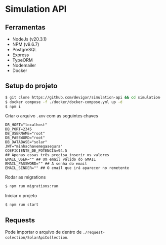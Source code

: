 # Simulation API

## Ferramentas
 - NodeJs (v20.3.1)
 - NPM (v9.6.7)
 - PostgreSQL
 - Express
 - TypeORM
 - Nodemailer
 - Docker

## Setup do projeto

```sh
$ git clone https://github.com/devigor/simulation-api && cd simulation-api
$ docker compose -f ./docker/docker-compose.yml up -d
$ npm i
```

Criar o arquivo `.env` com as seguintes chaves

```env
DB_HOST="localhost"
DB_PORT=2345
DB_USERNAME="root"
DB_PASSWORD="root"
DB_DATABASE="solar"
JWT="minhachavemegasegura"
COEFICIENTE_DE_POTENCIA=94.5
## Apenas essas três precisa inserir os valores
EMAIL_USER="" ## Um email válido do GMAIL
EMAIL_PASSWORD="" ## A senha do email
EMAIL_SENDER="" ## O email que irá aparecer no remetente
```
Rodar as migrations

```sh
$ npm run migrations:run
```


Iniciar o projeto

```sh
$ npm run start
```
## Requests

Pode importar o arquivo de dentro de `./request-colection/SolarApiCollection`.